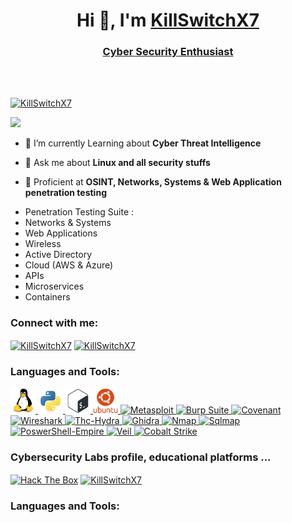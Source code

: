 <h1 align="center">Hi 👋, I'm <a href="https://twitter.com/KillSwitchX7" alt="KillSwitchX7">KillSwitchX7</h1>
<h3 align="center">Cyber Security Enthusiast</h3>

<br/>
<br/>

<p align="left"> <a href="https://twitter.com/KillSwitchX7" target="__blank"><img src="https://img.shields.io/twitter/follow/KillSwitchX7?logo=twitter&style=for-the-badge" alt="KillSwitchX7" /></a> </p>
 
![](https://visitor-badge.glitch.me/badge?page_id=KillSwitchX7)

- 🌱 I’m currently Learning about **Cyber Threat Intelligence**

- 💬 Ask me about **Linux and all security stuffs**

- 💠 Proficient at **OSINT, Networks, Systems & Web Application penetration testing**
 
* Penetration Testing Suite :
 * Networks & Systems
 * Web Applications
 * Wireless
 * Active Directory 
 * Cloud (AWS & Azure) 
 * APIs
 * Microservices
 * Containers 

<h3 align="left">Connect with me:</h3>
<p align="left">
<a href="https://twitter.com/KillSwitchX7" target="__blank"><img align="center" src="https://cdn.jsdelivr.net/npm/simple-icons@3.0.1/icons/twitter.svg" alt="KillSwitchX7" height="30" width="40" /></a>
<a href="https://linkedin.com/in/siddhartha-shree-kaushik/" target="__blank"><img align="center" src="https://cdn.jsdelivr.net/npm/simple-icons@3.0.1/icons/linkedin.svg" alt="KillSwitchX7" height="30" width="40" /></a>
<h3 align="left">Languages and Tools:</h3>
<!--Linux -->
<p align="left"> <a href="https://www.linux.org/" target="__blank"> <img src="https://raw.githubusercontent.com/devicons/devicon/master/icons/linux/linux-original.svg" alt="linux" width="40" height="40"/> </a>
<!--Python -->
<a href="https://pythonbasics.org" target="__blank"> <img src="https://raw.githubusercontent.com/devicons/devicon/master/icons/python/python-original.svg" alt="Python" width="40" height="40"/> </a>
<!--Bash -->
<a href="https://www.tutorialspoint.com/unix/index.htm" target="__blank"> <img src="https://raw.githubusercontent.com/devicons/devicon/master/icons/bash/bash-plain.svg" alt="bash scriprting" width="40" height="40"/>
<!--Ubuntu -->
</a><a href="https://ubuntu.com/" target="__blank"> <img src="https://raw.githubusercontent.com/devicons/devicon/master/icons/ubuntu/ubuntu-plain-wordmark.svg" alt="Ubuntu" width="40" height="40"/> </a>
<!--Metasploit -->
<a href="https://www.metasploit.com/" target="__blank"> <img src="https://pbs.twimg.com/profile_images/580131056629735424/2ENTk2K2_400x400.png" alt="Metasploit" width="55" height="40"/> </a>
<!--Burp Suite -->
<a href="https://portswigger.net/" target="__blank"> <img src="https://user-images.githubusercontent.com/17954762/47567241-4b4f2080-d92e-11e8-830c-b5db21beab69.png" alt="Burp Suite" width="40" height="40"/> </a>
<a href="https://github.com/cobbr/Covenant" target="__blank"> <img src="https://raw.githubusercontent.com/wiki/cobbr/Covenant/covenant.png" alt="Covenant" width="120" height="40"/> </a>
<a href="https://www.wireshark.org/" target="__blank"> <img src="https://www.kali.org/tools/wireshark/images/wireshark-logo.svg" alt="Wireshark" width="40" height="40"/> </a>
<a href="https://github.com/vanhauser-thc/thc-hydra" target="__blank"> <img src="https://www.kali.org/tools/hydra/images/hydra-logo.svg" alt="Thc-Hydra" width="40" height="50"/> </a>
<a href="https://ghidra-sre.org/" target="__blank"> <img src="https://ghidra-sre.org/images/GHIDRA_1.png" alt="Ghidra" width="60" height="40"/> </a>
<a href="https://nmap.org/" target="__blank"> <img src="https://www.kali.org/tools/nmap/images/nmap-logo.svg" alt="Nmap" width="40" height="60"/> </a>
<a href="https://sqlmap.org/" target="__blank"> <img src="https://www.kali.org/tools/sqlmap/images/sqlmap-logo.svg" alt="Sqlmap" width="70" height="50"/> </a>
<a href="https://github.com/BC-SECURITY/Empire" target="__blank"> <img src="https://www.kali.org/tools/powershell-empire/images/powershell-empire-logo.svg" alt="PoswerShell-Empire" width="70" height="50"/> </a>
<a href="https://github.com/Veil-Framework/Veil" target="__blank"> <img src="https://www.kali.org/tools/veil/images/veil-logo.svg" alt="Veil" width="55" height="50"/> </a>
<a href="https://www.cobaltstrike.com/" target="__blank"> <img src="https://external-content.duckduckgo.com/iu/?u=https%3A%2F%2Ftse1.mm.bing.net%2Fth%3Fid%3DOIP.WHZR8MZvfHShzygKszCwRwHaBw%26pid%3DApi&f=1" alt="Cobalt Strike" width="135" height="50"/> </a>
 
<h3 align="left">Cybersecurity Labs profile, educational platforms ...</h3>
<p align="left">
<a href="https://app.hackthebox.com/profile/667067" target="__blank"><img align="center" src="https://external-content.duckduckgo.com/iu/?u=https%3A%2F%2Ftse1.mm.bing.net%2Fth%3Fid%3DOIP.RlztyA6EpNjsyjWRDSx-ewHaHa%26pid%3DApi&f=1" alt="Hack The Box" height="40" width="40" /></a>
<a href="https://tryhackme.com/p/KillSwitchX7" target="__blank"><img align="center" src="https://muirlandoracle.co.uk/wp-content/uploads/2020/01/THM-Header.png" alt="KillSwitchX7" height="45" width="100" /></a>
<h3 align="left">Languages and Tools:</h3>

 </p>
